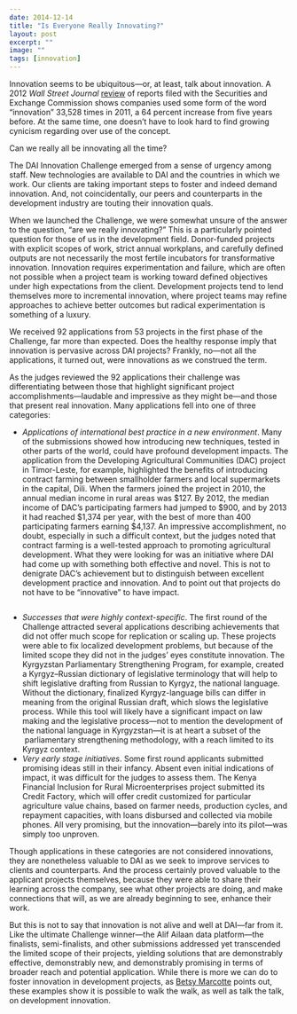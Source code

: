 ```yaml
---
date: 2014-12-14
title: "Is Everyone Really Innovating?"
layout: post
excerpt: ""
image: ""
tags: [innovation]
---
```

<p>Innovation seems to be ubiquitous—or, at least, talk about innovation. A 2012 <em>Wall Street Journal</em> <a href="http://www.wsj.com/news/articles/SB10001424052702304791704577418250902309914?mg=reno64-wsj">review</a> of reports filed with the Securities and Exchange Commission shows companies used some form of the word “innovation” 33,528 times in 2011, a 64 percent increase from five years before. At the same time, one doesn’t have to look hard to find growing cynicism regarding over use of the concept.</p><p>Can we really all be innovating all the time?</p><p>The DAI Innovation Challenge emerged from a sense of urgency among staff. New technologies are available to DAI and the countries in which we work. Our clients are taking important steps to foster and indeed demand innovation. And, not coincidentally, our peers and counterparts in the development industry are touting their innovation quals.</p><p>When we launched the Challenge, we were somewhat unsure of the answer to the question, “are we really innovating?” This is a particularly pointed question for those of us in the development field. Donor-funded projects with explicit scopes of work, strict annual workplans, and carefully defined outputs are not necessarily the most fertile incubators for transformative innovation. Innovation requires experimentation and failure, which are often not possible when a project team is working toward defined objectives under high expectations from the client. Development projects tend to lend themselves more to incremental innovation, where project teams may refine approaches to achieve better outcomes but radical experimentation is something of a luxury.</p><p>We received 92 applications from 53 projects in the first phase of the Challenge, far more than expected. Does the healthy response imply that innovation is pervasive across DAI projects? Frankly, no—not all the applications, it turned out, were innovations as we construed the term.</p><p>As the judges reviewed the 92 applications their challenge was differentiating between those that highlight significant project accomplishments—laudable and impressive as they might be—and those that present real innovation. Many applications fell into one of three categories:</p><ul><li><em>Applications of international best practice in a new environment</em>. Many of the submissions showed how introducing new techniques, tested in other parts of the world, could have profound development impacts. The application from the Developing Agricultural Communities (DAC) project in Timor-Leste, for example, highlighted the benefits of introducing contract farming between smallholder farmers and local supermarkets in the capital, Dili. When the farmers joined the project in 2010, the annual median income in rural areas was $127. By 2012, the median income of DAC’s participating farmers had jumped to $900, and by 2013 it had reached $1,374 per year, with the best of more than 400 participating farmers earning $4,137. An impressive accomplishment, no doubt, especially in such a difficult context, but the judges noted that contract farming is a well-tested approach to promoting agricultural development. What they were looking for was an initiative where DAI had come up with something both effective and novel. This is not to denigrate DAC’s achievement but to distinguish between excellent development practice and innovation. And to point out that projects do not have to be “innovative” to have impact.</li></ul><figure class="kg-card kg-image-card"><img src="https://pubs.ghost.io/uploads/pubs-story-13.jpg" class="kg-image" alt loading="lazy"></figure><ul><li><em>Successes that were highly context-specific</em>. The first round of the Challenge attracted several applications describing achievements that did not offer much scope for replication or scaling up. These projects were able to fix localized development problems, but because of the limited scope they did not in the judges’ eyes constitute innovation. The Kyrgyzstan Parliamentary Strengthening Program, for example, created a Kyrgyz–Russian dictionary of legislative terminology that will help to shift legislative drafting from Russian to Kyrgyz, the national language. Without the dictionary, finalized Kyrgyz-language bills can differ in meaning from the original Russian draft, which slows the legislative process. While this tool will likely have a significant impact on law making and the legislative process—not to mention the development of the national language in Kyrgyzstan—it is at heart a subset of the  parliamentary strengthening methodology, with a reach limited to its Kyrgyz context.</li><li><em>Very early stage initiatives</em>. Some first round applicants submitted promising ideas still in their infancy. Absent even initial indications of impact, it was difficult for the judges to assess them. The Kenya Financial Inclusion for Rural Microenterprises project submitted its Credit Factory, which will offer credit customized for particular agriculture value chains, based on farmer needs, production cycles, and repayment capacities, with loans disbursed and collected via mobile phones. All very promising, but the innovation—barely into its pilot—was simply too unproven.</li></ul><p>Though applications in these categories are not considered innovations, they are nonetheless valuable to DAI as we seek to improve services to clients and counterparts. And the process certainly proved valuable to the applicant projects themselves, because they were able to share their learning across the company, see what other projects are doing, and make connections that will, as we are already beginning to see, enhance their work.</p><p>But this is not to say that innovation is not alive and well at DAI—far from it. Like the ultimate Challenge winner—the Alif Ailaan data platform—the finalists, semi-finalists, and other submissions addressed yet transcended the limited scope of their projects, yielding solutions that are demonstrably effective, demonstrably new, and demonstrably promising in terms of broader reach and potential application. While there is more we can do to foster innovation in development projects, as <a href="https://pubs.ghost.io/articles/dais-2014-innovation-challenge-lessons-and-legacy">Betsy Marcotte</a> points out, these examples show it is possible to walk the walk, as well as talk the talk, on development innovation.</p>
  